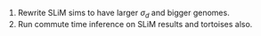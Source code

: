 
1. Rewrite SLiM sims to have larger $\sigma_d$ and bigger genomes.
2. Run commute time inference on SLiM results and tortoises also.


